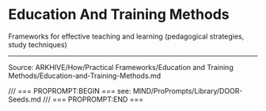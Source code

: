 # Education And Training Methods

Frameworks for effective teaching and learning (pedagogical strategies, study techniques)

---
Source: ARKHIVE/How/Practical Frameworks/Education and Training Methods/Education-and-Training-Methods.md

/// === PROPROMPT:BEGIN ===
see: MIND/ProPrompts/Library/DOOR-Seeds.md
/// === PROPROMPT:END ===
